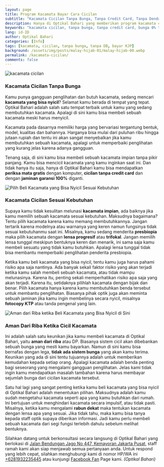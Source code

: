 ```yaml
---
layout: page
title: Program Kacamata Bayar Cara Cicilan
subtitle: "Kacamata Cicilan Tanpa Bunga, Tanpa Credit Card, Tanpa Denda dan Tanpa Riba"
description: Hanya di Optikal Bahari yang memberikan program kacamata cicilan, bergaransi, tanpa DP, tanpa bunga (0%), tanpa credit card, bebas riba & cicilan ringan
keywords: "kacamata cicilan, tanpa bunga, tanpa credit card, bunga 0% tanpa DP, cicilan ringan"
lang: id-ID
author: Optikal Bahari
categories: [Info]
tags: [kacamata, cicilan, tanpa bunga, tanpa DB, bayar KJP]
background: /assets/img/posts/malay-hijab-01/malay-hijab-00.webp
permalink: /kacamata-cicilan/
comments: false
---
```


<div class="card shadow p-3 bg-white mb-5">
  <img
    itemprop="image"
    src="{{ "/assets/img/posts/malay-hijab-01/malay-hijab-01.webp" }}"
    srcset="{{ "/assets/img/posts/malay-hijab-01/malay-hijab-01.webp" | srcset }}"
    width="{{ "/assets/img/posts/malay-hijab-01/malay-hijab-01.webp" | width }}"
    height="{{ "/assets/img/posts/malay-hijab-01/malay-hijab-01.webp" | height }}"
    class="card-img-top img-fluid"
    alt="kacamata cicilan">
  <div class="card-body">
    <h3 class="card-title">
      Kacamata Cicilan Tanpa Bunga
    </h3>
    <p class="card-text text-left">
      Kamu punya gangguan penglihatan dan butuh kacamata, sedang mencari
      <strong>kacamata yang bisa nyicil</strong>? Selamat kamu berada di tempat yang tepat. Optikal Bahari adalah salah satu tempat terbaik untuk kamu yang sedang membutuhkan kacamata. Apalagi di sini kamu bisa membeli sebuah kacamata meski harus menyicil.
    </p>
    <p class="card-text text-left">
      Kacamata pada dasarnya memiliki harga yang bervariasi tergantung bentuk, model, kualitas dan bahannya. Harganya bisa mulai dari puluhan ribu hingga jutaan rupiah dan tentu ini akan sangat menyebalkan jika kamu membutuhkan sebuah kacamata, apalagi untuk memperbaiki penglihatan yang kurang jelas karena adanya gangguan.
    </p>
    <p class="card-text text-left">
      Tenang saja, di sini kamu bisa membeli sebuah kacamata impian tanpa pikir panjang. Kamu bisa mencicil kacamata yang kamu inginkan saat ini. Dan tidak hanya itu saja, hanya di Optikal Bahari kamu bisa mendapatkan
      <strong>periksa mata gratis</strong>
      dengan komputer,
      <strong>cicilan tanpa credit card</strong>
      dan dengan
      <strong>jaminan garansi 100%</strong>
      diganti.
    </p>
  </div>
</div>

<div class="card shadow p-3 bg-white mb-5">
  <img
    itemprop="image"
    src="{{ "/assets/img/posts/malay-hijab-01/malay-hijab-02.webp" }}"
    srcset="{{ "/assets/img/posts/malay-hijab-01/malay-hijab-02.webp" | srcset }}"
    width="{{ "/assets/img/posts/malay-hijab-01/malay-hijab-02.webp" | width }}"
    height="{{ "/assets/img/posts/malay-hijab-01/malay-hijab-02.webp" | height }}"
    class="card-img-top img-fluid"
    alt="Pilih Beli Kacamata yang Bisa Nyicil Sesuai Kebutuhan">
  <div class="card-body">
    <h3 class="card-title">
      Kacamata Cicilan Sesuai Kebutuhan
    </h3>
    <p class="card-text text-left">
      Supaya kamu tidak kesulitan melunasi
      <strong>kacamata impian</strong>, ada baiknya jika kamu memilih sebuah kacamata sesuai kebutuhan. Maksudnya bagaimana? Tentu pilih kacamata karena kamu memang membutuhkannya. Jangan tertarik karena modelnya atau warnanya yang keren namun fungsinya tidak sesuai kebutuhanmu saat ini. Misalnya, kamu sedang menderita
      <strong>presbiopia</strong>
      maka pilih kacamata dengan
      <strong>lensa progresif</strong>
      atau
      <strong>trifokal</strong>. Jangan memilih lensa tunggal meskipun bentuknya keren dan menarik, ini sama saja kamu membeli sesuatu yang tidak kamu butuhkan. Apalagi lensa tunggal tidak bisa membantu memperbaiki penglihatan penderita presbiopia.
    </p>
    <p class="card-text text-left">
      Ketika kamu beli kacamata yang bisa nyicil, tentu kamu juga harus pahami risiko apa saja nantinya. Ada banyak sekali faktor risiko yang akan terjadi ketika kamu salah membeli sebuah kacamata, atau tidak mampu melunasinya. Karena itu, penting sekali memperhatikan risiko apa saja yang akan terjadi. Karena itu, setidaknya pilihlah kacamata dengan bijak dan benar. Pilih kacamata hanya karena kamu membutuhkan benda tersebut untuk membantu penglihatan. Biasanya pihak optik juga akan meminta sebuah jaminan jika kamu ingin membelinya secara nyicil, misalnya
      <strong>fotocopy KTP</strong>
      atau tanda pengenal yang lain.
    </p>
  </div>
</div>

<div class="card shadow p-3 bg-white mb-5">
  <img
    itemprop="image"
    src="{{ "/assets/img/posts/malay-hijab-01/malay-hijab-03.webp" }}"
    srcset="{{ "/assets/img/posts/malay-hijab-01/malay-hijab-03.webp" | srcset }}"
    width="{{ "/assets/img/posts/malay-hijab-01/malay-hijab-03.webp" | width }}"
    height="{{ "/assets/img/posts/malay-hijab-01/malay-hijab-03.webp" | height }}"
    class="card-img-top img-fluid"
    alt="Aman dari Riba ketika Beli Kacamata yang Bisa Nyicil di Sini">
  <div class="card-body">
    <h3 class="card-title">
      Aman Dari Riba Ketika Cicil Kacamata
    </h3>
    <p class="card-text text-left">
      Ini adalah salah satu keunikan jika kamu membeli kacamata di Optikal Bahari, yaitu
      <strong>aman dari riba</strong>
      atau DP. Biasanya sistem cicil akan dibebankan sebuah bunga yang mesti kamu bayarkan. Namun di sini kamu bisa bernafas dengan lega,
      <strong>tidak ada sistem bunga</strong>
      yang akan kamu terima. Keunikan yang ada di sini tentu tujuannya adalah untuk memberikan kemudahan kepada setiap orang. Apalagi kacamata adalah benda penting bagi seseorang yang mengalami gangguan penglihatan. Jelas kami tidak ingin kamu mendapatkan masalah tambahan karena harus membayar sejumlah bunga dari cicilan kacamata tersebut.
    </p>
    <p class="card-text text-left">
      Satu hal lagi yang sangat penting ketika kamu beli kacamata yang bisa nyicil di Optikal Bahari adalah menentukan pilihan. Maksudnya adalah kamu sudah mengetahui kacamata seperti apa yang kamu butuhkan dari rumah. Ini bertujuan untuk menghindari kacamata secara impulsif, atau tidak pasti. Misalnya, ketika kamu mengalami
      <strong>rabun dekat</strong>
      maka tentukan kacamata dengan lensa apa yang sesuai. Jika tidak tahu, maka kamu bisa tanya kepada staff optik supaya diberikan informasi. Jadi kamu perlu membeli sebuah kacamata dari segi fungsi terlebih dahulu sebelum melihat bentuknya.
    </p>
    <p class="card-text text-left">
      Silahkan datang untuk berkonsultasi secara langsung di Optikal Bahari yang berlokasi di
      <a href="{{"/lokasi" | relative_url }}" title="Jalan Bendungan Jago No 447, Kemayoran Jakarta Pusat">Jalan Bendungan Jago No 447, Kemayoran Jakarta Pusat</a>, staff ramah kami akan siap menjawab semua pertanyaan anda. Untuk respond yang lebih cepat, silahkan menghubungi kami di nomor HP/WA ini
      <a
        href="https://api.whatsapp.com/send?phone=6281932235445&text=Hallo%2C+saya+butuh+informasi+lebih+lanjut+mengenai+Optikal+Bahari"
        id="WhatsAppClick"
        class="WhatsAppCall"
        title="Call WhatsApp">+6281932235445</a>
      atau kunjungi
      <a
        href="https://www.facebook.com/optikalbahari"
        id="FBClick"
        title="Facebook Page Optikal Bahari"
        class="FacebookPage">Facebook Fan</a>
      Page kami.
      <em>(Optikal Bahari)</em>
    </p>
  </div>
</div>